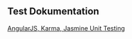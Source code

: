 

## Test Dokumentation
[AngularJS, Karma, Jasmine Unit Testing](http://www.bradoncode.com/blog/2015/05/19/karma-angularjs-testing/)

